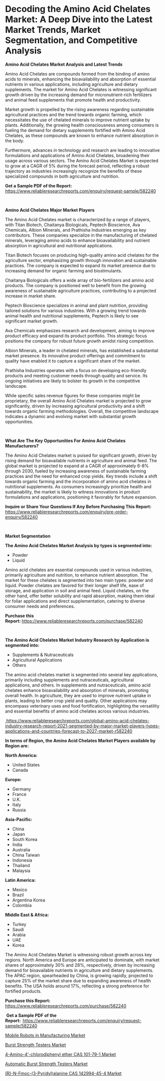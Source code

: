 <p><h1>Decoding the Amino Acid Chelates Market: A Deep Dive into the Latest Market Trends, Market Segmentation, and Competitive Analysis</h1></p><p><strong>Amino Acid Chelates Market Analysis and Latest Trends</strong></p>
<p><p>Amino Acid Chelates are compounds formed from the binding of amino acids to minerals, enhancing the bioavailability and absorption of essential nutrients in various applications, including agriculture and dietary supplements. The market for Amino Acid Chelates is witnessing significant growth driven by the increasing demand for micronutrient-rich fertilizers and animal feed supplements that promote health and productivity.</p><p>Market growth is propelled by the rising awareness regarding sustainable agricultural practices and the trend towards organic farming, which necessitates the use of chelated minerals to improve nutrient uptake by plants. Additionally, the growing health consciousness among consumers is fueling the demand for dietary supplements fortified with Amino Acid Chelates, as these compounds are known to enhance nutrient absorption in the body.</p><p>Furthermore, advances in technology and research are leading to innovative formulations and applications of Amino Acid Chelates, broadening their usage across various sectors. The Amino Acid Chelates Market is expected to grow at a CAGR of 5% during the forecast period, reflecting a robust trajectory as industries increasingly recognize the benefits of these specialized compounds in both agriculture and nutrition.</p></p>
<p><strong>Get a Sample PDF of the Report:&nbsp;</strong> <a href="https://www.reliableresearchreports.com/enquiry/request-sample/582240?utm_campaign=34&utm_medium=2&utm_source=Github&utm_content=ia&utm_term=08122024&utm_id=amino-acid-chelates">https://www.reliableresearchreports.com/enquiry/request-sample/582240</a></p>
<p>&nbsp;</p>
<p><strong>Amino Acid Chelates Major Market Players</strong></p>
<p><p>The Amino Acid Chelates market is characterized by a range of players, with Titan Biotech, Chaitanya Biologicals, Peptech Bioscience, Ava Chemicals, Albion Minerals, and Prathisha Industries emerging as key contributors. These companies specialize in the manufacturing of chelated minerals, leveraging amino acids to enhance bioavailability and nutrient absorption in agricultural and nutritional applications.</p><p>Titan Biotech focuses on producing high-quality amino acid chelates for the agriculture sector, emphasizing growth through innovation and sustainable practices. The company is expected to expand its market presence due to increasing demand for organic farming and biostimulants.</p><p>Chaitanya Biologicals offers a wide array of bio-fertilizers and amino acid products. The company is positioned well to benefit from the growing awareness of sustainable agriculture practices, contributing to a projected increase in market share. </p><p>Peptech Bioscience specializes in animal and plant nutrition, providing tailored solutions for various industries. With a growing trend towards animal health and nutritional supplements, Peptech is likely to see significant market growth.</p><p>Ava Chemicals emphasizes research and development, aiming to improve product efficacy and expand its product portfolio. This strategic focus positions the company for robust future growth amidst rising competition.</p><p>Albion Minerals, a leader in chelated minerals, has established a substantial market presence. Its innovative product offerings and commitment to quality have enabled it to capture a significant share of the market.</p><p>Prathisha Industries operates with a focus on developing eco-friendly products and meeting customer needs through quality and service. Its ongoing initiatives are likely to bolster its growth in the competitive landscape.</p><p>While specific sales revenue figures for these companies might be proprietary, the overall Amino Acid Chelates market is projected to grow significantly, driven by increasing agricultural productivity and a shift towards organic farming methodologies. Overall, the competitive landscape indicates a dynamic and evolving market with substantial growth opportunities.</p></p>
<p>&nbsp;</p>
<p><strong>What Are The Key Opportunities For Amino Acid Chelates Manufacturers?</strong></p>
<p><p>The Amino Acid Chelates market is poised for significant growth, driven by rising demand for bioavailable nutrients in agriculture and animal feed. The global market is projected to expand at a CAGR of approximately 6-8% through 2030, fueled by increasing awareness of sustainable farming practices and the need for enhanced crop yields. Key trends include a shift towards organic farming and the incorporation of amino acid chelates in nutritional supplements. As consumers increasingly prioritize health and sustainability, the market is likely to witness innovations in product formulations and applications, positioning it favorably for future expansion.</p></p>
<p><strong>Inquire or Share Your Questions If Any Before Purchasing This Report:</strong> <a href="https://www.reliableresearchreports.com/enquiry/pre-order-enquiry/582240?utm_campaign=34&utm_medium=2&utm_source=Github&utm_content=ia&utm_term=08122024&utm_id=amino-acid-chelates">https://www.reliableresearchreports.com/enquiry/pre-order-enquiry/582240</a></p>
<p>&nbsp;</p>
<p><strong>Market Segmentation</strong></p>
<p><strong>The Amino Acid Chelates Market Analysis by types is segmented into:</strong></p>
<p><ul><li>Powder</li><li>Liquid</li></ul></p>
<p><p>Amino acid chelates are essential compounds used in various industries, primarily agriculture and nutrition, to enhance nutrient absorption. The market for these chelates is segmented into two main types: powder and liquid. Powder chelates are favored for their longer shelf life, ease of storage, and application in soil and animal feed. Liquid chelates, on the other hand, offer better solubility and rapid absorption, making them ideal for foliar applications and direct supplementation, catering to diverse consumer needs and preferences.</p></p>
<p><strong>Purchase this Report:&nbsp;</strong><a href="https://www.reliableresearchreports.com/purchase/582240?utm_campaign=34&utm_medium=2&utm_source=Github&utm_content=ia&utm_term=08122024&utm_id=amino-acid-chelates">https://www.reliableresearchreports.com/purchase/582240</a></p>
<p>&nbsp;</p>
<p><strong>The Amino Acid Chelates Market Industry Research by Application is segmented into:</strong></p>
<p><ul><li>Supplements & Nutraceuticals</li><li>Agricultural Applications</li><li>Others</li></ul></p>
<p><p>The amino acid chelates market is segmented into several key applications, primarily including supplements and nutraceuticals, agricultural applications, and others. In supplements and nutraceuticals, amino acid chelates enhance bioavailability and absorption of minerals, promoting overall health. In agriculture, they are used to improve nutrient uptake in plants, leading to better crop yield and quality. Other applications may encompass veterinary uses and food fortification, highlighting the versatility and essential benefits of amino acid chelates across various industries.</p></p>
<p><a href="https://www.reliableresearchreports.com/global-amino-acid-chelates-industry-research-report-2021-segmented-by-major-market-players-types-applications-and-countries-forecast-to-2027-market-r582240?utm_campaign=34&utm_medium=2&utm_source=Github&utm_content=ia&utm_term=08122024&utm_id=amino-acid-chelates">&nbsp;https://www.reliableresearchreports.com/global-amino-acid-chelates-industry-research-report-2021-segmented-by-major-market-players-types-applications-and-countries-forecast-to-2027-market-r582240</a></p>
<p><strong>In terms of Region, the Amino Acid Chelates Market Players available by Region are:</strong></p>
<p>
    <p> <strong> North America: </strong>
        <ul>
            <li>United States</li>
            <li>Canada</li>
        </ul>
        </p> 
    <p> <strong> Europe: </strong>
        <ul>
            <li>Germany</li>
            <li>France</li>
            <li>U.K.</li>
            <li>Italy</li>
            <li>Russia</li>
        </ul>
        </p> 
    <p> <strong> Asia-Pacific: </strong>
        <ul>
            <li>China</li>
            <li>Japan</li>
            <li>South Korea</li>
            <li>India</li>
            <li>Australia</li>
            <li>China Taiwan</li>
            <li>Indonesia</li>
            <li>Thailand</li>
            <li>Malaysia</li>
        </ul>
        </p> 
    <p> <strong> Latin America: </strong>
        <ul>
            <li>Mexico</li>
            <li>Brazil</li>
            <li>Argentina Korea</li>
            <li>Colombia</li>
        </ul>
        </p> 
    <p> <strong> Middle East & Africa: </strong>
        <ul>
            <li>Turkey</li>
            <li>Saudi</li>
            <li>Arabia</li>
            <li>UAE</li>
            <li>Korea</li>
        </ul>
    </p>
    </p>
<p><p>The Amino Acid Chelates Market is witnessing robust growth across key regions. North America and Europe are anticipated to dominate, with market shares of approximately 30% and 28%, respectively, driven by increasing demand for bioavailable nutrients in agriculture and dietary supplements. The APAC region, spearheaded by China, is growing rapidly, projected to capture 25% of the market share due to expanding awareness of health benefits. The USA holds around 17%, reflecting a strong preference for fortified products.</p></p>
<p><strong>Purchase this Report: </strong><a href="https://www.reliableresearchreports.com/purchase/582240?utm_campaign=34&utm_medium=2&utm_source=Github&utm_content=ia&utm_term=08122024&utm_id=amino-acid-chelates">https://www.reliableresearchreports.com/purchase/582240</a></p>
<p>&nbsp;<strong>Get a Sample PDF of the Report:&nbsp;&nbsp;</strong><a href="https://www.reliableresearchreports.com/enquiry/request-sample/582240?utm_campaign=34&utm_medium=2&utm_source=Github&utm_content=ia&utm_term=08122024&utm_id=amino-acid-chelates">https://www.reliableresearchreports.com/enquiry/request-sample/582240</a></p>
<p><strong></strong></p>
<p><p><a href="https://www.linkedin.com/pulse/market-dynamics-detailed-examination-mobile-robots-manufacturing-ptbvc?utm_campaign=34&utm_medium=2&utm_source=Github&utm_content=ia&utm_term=08122024&utm_id=amino-acid-chelates">Mobile Robots in Manufacturing Market</a></p><p><a href="https://www.linkedin.com/pulse/exploring-growth-opportunities-burst-strength-testers-market-jfhkc?utm_campaign=34&utm_medium=2&utm_source=Github&utm_content=ia&utm_term=08122024&utm_id=amino-acid-chelates">Burst Strength Testers Market</a></p><p><a href="https://github.com/arvelm4nthig/Market-Research-Report-List-1/blob/main/4-amino-4-chlorodiphenyl-ether-cas-101-79-1-market.md?utm_campaign=34&utm_medium=2&utm_source=Github&utm_content=ia&utm_term=08122024&utm_id=amino-acid-chelates">4-Amino-4'-chlorodiphenyl ether CAS 101-79-1 Market</a></p><p><a href="https://www.linkedin.com/pulse/automatic-burst-strength-testers-industry-trends-report-analyzing-fzhjc?utm_campaign=34&utm_medium=2&utm_source=Github&utm_content=ia&utm_term=08122024&utm_id=amino-acid-chelates">Automatic Burst Strength Testers Market</a></p><p><a href="https://github.com/AlisaRowe24/Market-Research-Report-List-1/blob/main/r-n-fmoc-3-pyridylalanine-cas-142994-45-4-market.md?utm_campaign=34&utm_medium=2&utm_source=Github&utm_content=ia&utm_term=08122024&utm_id=amino-acid-chelates">(R)-N-Fmoc-(3-Pyridyl)alanine CAS 142994-45-4 Market</a></p></p>